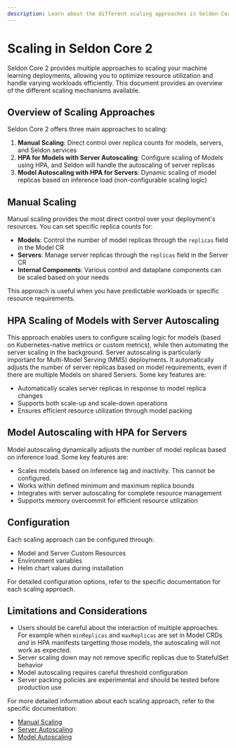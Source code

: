 ```yaml
---
description: Learn about the different scaling approaches in Seldon Core 2, including manual scaling, HPA-based model scaling with server autoscaling, and dynamic model autoscaling. Understand how to optimize resource utilization and handle varying workloads efficiently in your ML deployments.
---
```


# Scaling in Seldon Core 2

Seldon Core 2 provides multiple approaches to scaling your machine learning deployments, allowing you to optimize resource utilization and handle varying workloads efficiently. This document provides an overview of the different scaling mechanisms available.

## Overview of Scaling Approaches

Seldon Core 2 offers three main approaches to scaling:

1. **Manual Scaling**: Direct control over replica counts for models, servers, and Seldon services
2. **HPA for Models with Server Autoscaling**: Configure scaling of Models using HPA, and Seldon will handle the autoscaling of server replicas
3. **Model Autoscaling with HPA for Servers**: Dynamic scaling of model replicas based on inference load (non-configurable scaling logic)

## Manual Scaling

Manual scaling provides the most direct control over your deployment's resources. You can set specific replica counts for:

- **Models**: Control the number of model replicas through the `replicas` field in the Model CR
- **Servers**: Manage server replicas through the `replicas` field in the Server CR
- **Internal Components**: Various control and dataplane components can be scaled based on your needs

This approach is useful when you have predictable workloads or specific resource requirements.

## HPA Scaling of Models with Server Autoscaling

This approach enables users to configure scaling logic for models (based on Kubernetes-native metrics *or* custom metrics), while then automating the server scaling in the background. Server autoscaling is particularly important for Multi-Model Serving (MMS) deployments. It automatically adjusts the number of server replicas based on model requirements, even if there are multiple Models on shared Servers. Some key features are:
- Automatically scales server replicas in response to model replica changes
- Supports both scale-up and scale-down operations
- Ensures efficient resource utilization through model packing

## Model Autoscaling with HPA for Servers

Model autoscaling dynamically adjusts the number of model replicas based on inference load. 
Some key features are:
- Scales models based on inference lag and inactivity. This cannot be configured.
- Works within defined minimum and maximum replica bounds
- Integrates with server autoscaling for complete resource management
- Supports memory overcommit for efficient resource utilization

## Configuration

Each scaling approach can be configured through:
- Model and Server Custom Resources
- Environment variables
- Helm chart values during installation

For detailed configuration options, refer to the specific documentation for each scaling approach.

## Limitations and Considerations

- Users should be careful about the interaction of multiple approaches. For example when `minReplicas` and `maxReplicas` are set in Model CRDs *and* in HPA manifests targetting those models, the autoscaling will not work as expected.
- Server scaling down may not remove specific replicas due to StatefulSet behavior
- Model autoscaling requires careful threshold configuration
- Server packing policies are experimental and should be tested before production use

For more detailed information about each scaling approach, refer to the specific documentation:
- [Manual Scaling](./manual-scaling.md)
- [Server Autoscaling](./server-autoscaling.md)
- [Model Autoscaling](./autoscaling.md)
